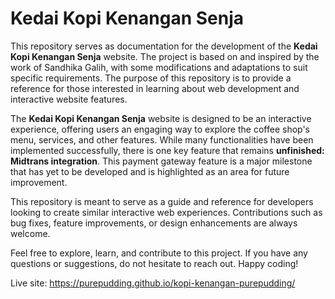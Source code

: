 # Kedai Kopi Kenangan Senja

This repository serves as documentation for the development of the **Kedai Kopi Kenangan Senja** website. The project is based on and inspired by the work of Sandhika Galih, with some modifications and adaptations to suit specific requirements. The purpose of this repository is to provide a reference for those interested in learning about web development and interactive website features.

The **Kedai Kopi Kenangan Senja** website is designed to be an interactive experience, offering users an engaging way to explore the coffee shop's menu, services, and other features. While many functionalities have been implemented successfully, there is one key feature that remains **unfinished: Midtrans integration**. This payment gateway feature is a major milestone that has yet to be developed and is highlighted as an area for future improvement.

This repository is meant to serve as a guide and reference for developers looking to create similar interactive web experiences. Contributions such as bug fixes, feature improvements, or design enhancements are always welcome.

Feel free to explore, learn, and contribute to this project. If you have any questions or suggestions, do not hesitate to reach out. Happy coding!

Live site: 
https://purepudding.github.io/kopi-kenangan-purepudding/